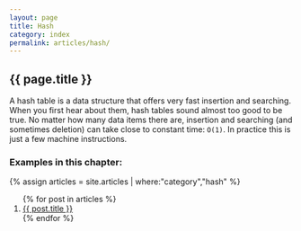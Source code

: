 ```yaml
---
layout: page
title: Hash
category: index
permalink: articles/hash/
---
```

    
## {{ page.title }}

A hash table is a data structure that offers very fast insertion and searching.
When you first hear about them, hash tables sound almost too good to be true. No matter how many data items there are, insertion and searching (and
sometimes deletion) can take close to constant time: `O(1)`. 
In practice this is just a few machine instructions.

### Examples in this chapter:

{% assign articles = site.articles | where:"category","hash" %}
<ol>
    {% for post in articles %}
      <li><a href="{{ post.url }}">{{ post.title }}</a></li>
    {% endfor %}
</ol>